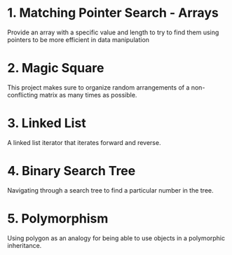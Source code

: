 # 1. Matching Pointer Search - Arrays
Provide an array with a specific value and length to try to find them using pointers to be more efficient in data manipulation

# 2. Magic Square
This project makes sure to organize random arrangements of a non-conflicting matrix as many times as possible.

# 3. Linked List
A linked list iterator that iterates forward and reverse. 

# 4. Binary Search Tree
Navigating through a search tree to find a particular number in the tree.

# 5. Polymorphism
Using polygon as an analogy for being able to use objects in a polymorphic inheritance.
